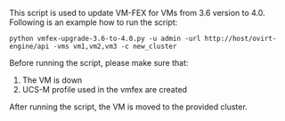 This script is used to update VM-FEX for VMs from 3.6 version to 4.0.
Following is an example how to run the script:

    python vmfex-upgrade-3.6-to-4.0.py -u admin -url http://host/ovirt-engine/api -vms vm1,vm2,vm3 -c new_cluster

Before running the script, please make sure that:
1. The VM is down
2. UCS-M profile used in the vmfex are created

After running the script, the VM is moved to the provided cluster.
